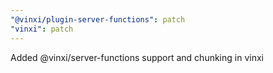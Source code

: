 ```yaml
---
"@vinxi/plugin-server-functions": patch
"vinxi": patch
---
```


Added @vinxi/server-functions support and chunking in vinxi
